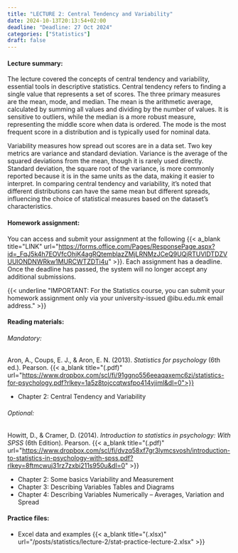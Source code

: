 ```yaml
---
title: "LECTURE 2: Central Tendency and Variability"
date: 2024-10-13T20:13:54+02:00
deadline: "Deadline: 27 Oct 2024"
categories: ["Statistics"]
draft: false
---
```


#### Lecture summary:

The lecture covered the concepts of central tendency and variability, essential tools in descriptive statistics. Central tendency refers to finding a single value that represents a set of scores. The three primary measures are the mean, mode, and median. The mean is the arithmetic average, calculated by summing all values and dividing by the number of values. It is sensitive to outliers, while the median is a more robust measure, representing the middle score when data is ordered. The mode is the most frequent score in a distribution and is typically used for nominal data.

Variability measures how spread out scores are in a data set. Two key metrics are variance and standard deviation. Variance is the average of the squared deviations from the mean, though it is rarely used directly. Standard deviation, the square root of the variance, is more commonly reported because it is in the same units as the data, making it easier to interpret. In comparing central tendency and variability, it’s noted that different distributions can have the same mean but different spreads, influencing the choice of statistical measures based on the dataset’s characteristics.

#### Homework assignment:

You can access and submit your assignment at the following {{< a_blank title="LINK" url="https://forms.office.com/Pages/ResponsePage.aspx?id=_FqJ5k4h7EOVfcOhjK4agRQtemblazZMjLRNMzJCeQ9UQjRTUVlDTDZVUUlONDNWRkw1MURCWTZDTi4u" >}}. Each assignment has a deadline. Once the deadline has passed, the system will no longer accept any additional submissions.

{{< underline "IMPORTANT: For the Statistics course, you can submit your homework assignment only via your university-issued @ibu.edu.mk email address." >}}

#### Reading materials:

###### Mandatory: 

Aron, A., Coups, E. J., & Aron, E. N. (2013). *Statistics for psychology* (6th ed.). Pearson. {{< a_blank title="(.pdf)" url="https://www.dropbox.com/scl/fi/91ggno556eeaqaxemc6zi/statistics-for-psychology.pdf?rlkey=1a5z8tojccqtwsfpo414vjiml&dl=0">}}

* Chapter 2: Central Tendency and Variability

###### Optional:

Howitt, D., & Cramer, D. (2014). *Introduction to statistics in psychology: With SPSS* (6th Edition). Pearson. {{< a_blank title="(.pdf)" url="https://www.dropbox.com/scl/fi/dvzq58xf7gr3lymcsvosh/introduction-to-statistics-in-psychology-with-spss.pdf?rlkey=8ftmcwuj31rz7zxbi211s950u&dl=0" >}}

* Chapter 2: Some basics  Variability and Measurement
* Chapter 3: Describing Variables  Tables and Diagrams
* Chapter 4: Describing Variables  Numerically – Averages, Variation and Spread

#### Practice files:

* Excel data and examples {{< a_blank title="(.xlsx)" url="/posts/statistics/lecture-2/stat-practice-lecture-2.xlsx" >}}
